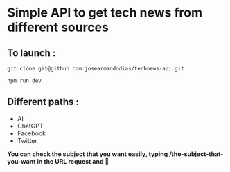 # Simple API to get tech news from different sources

## To launch :

```shell
git clone git@github.com:josearmandodias/technews-api.git
```

```shell
npm run dev
```

## Different paths :
- AI
- ChatGPT
- Facebook
- Twitter

**You can check the subject that you want easily, typing /the-subject-that-you-want in the URL request and 🎉**
